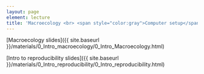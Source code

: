 ```yaml
---
layout: page
element: lecture
title: 'Macroecology <br> <span style="color:gray">Computer setup</span>'
---
```

[Macroecology slides]({{ site.baseurl }}/materials/0_Intro_macroecology/0_Intro_Macroecology.html)


[Intro to reproducibility slides]({{ site.baseurl }}/materials/0_Intro_reproducibility/0_Intro_reproducibility.html)
